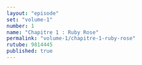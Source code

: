 ```yaml
---
layout: "episode"
set: "volume-1"
number: 1
name: "Chapitre 1 : Ruby Rose"
permalink: "volume-1/chapitre-1-ruby-rose"
rutube: 9814445
published: true
---
```

